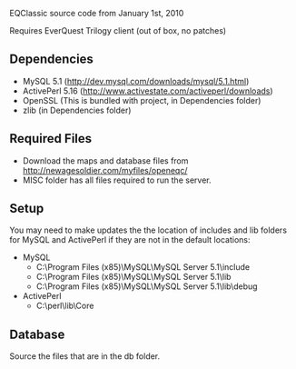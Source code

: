 EQClassic source code from January 1st, 2010

Requires EverQuest Trilogy client (out of box, no patches)

Dependencies
---
- MySQL 5.1 (http://dev.mysql.com/downloads/mysql/5.1.html)
- ActivePerl 5.16 (http://www.activestate.com/activeperl/downloads)
- OpenSSL (This is bundled with project, in Dependencies folder)
- zlib (in Dependencies folder)

Required Files
---
- Download the maps and database files from http://newagesoldier.com/myfiles/openeqc/
- MISC folder has all files required to run the server.

Setup
---
You may need to make updates the the location of includes and lib folders for MySQL and ActivePerl if they are not in the default locations:
- MySQL
  - C:\Program Files (x85)\MySQL\MySQL Server 5.1\include
  - C:\Program Files (x85)\MySQL\MySQL Server 5.1\lib
  - C:\Program Files (x85)\MySQL\MySQL Server 5.1\lib\debug
- ActivePerl
  - C:\perl\lib\Core

Database
---
Source the files that are in the db folder.
